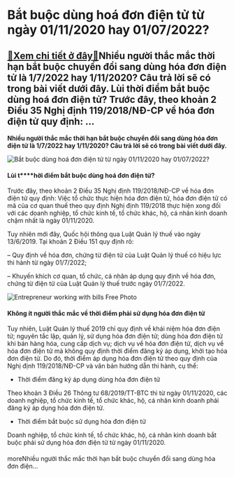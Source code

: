 Bắt buộc dùng hoá đơn điện tử từ ngày 01/11/2020 hay 01/07/2022?
================================================================

[:gift:Xem chi tiết ở đây:gift:](https://hddtvn.com/bat-buoc-dung-hoa-don-dien-tu-tu-ngay-01-11-2020-hay-01-07-2022/)Nhiều người thắc mắc thời hạn bắt buộc chuyển đổi sang dùng hóa đơn điện tử là 1/7/2022 hay 1/11/2020? Câu trả lời sẽ có trong bài viết dưới đây. Lùi thời điểm bắt buộc dùng hoá đơn điện tử? Trước đây, theo khoản 2 Điều 35 Nghị định 119/2018/NĐ-CP về hóa đơn điện tử quy định: …
--------------------------------------------------------------------------------------------------------------------------------------------------------------------------------------------------------------------------------------------------------------------------------------

**Nhiều người thắc mắc thời hạn bắt buộc chuyển đổi sang dùng hóa đơn điện tử là 1/7/2022 hay 1/11/2020? Câu trả lời sẽ có trong bài viết dưới đây.**


![Bắt buộc dùng hoá đơn điện tử từ ngày 01/11/2020 hay 01/07/2022? ](https://hddtvn.com/wp-content/uploads/2021/01/0_CgSg-n1sc2gKVMHY.jpg "Bắt buộc dùng hoá đơn điện tử từ ngày 01/11/2020 hay 01/07/2022? ")


#### **Lùi t****hời điểm bắt buộc dùng hoá đơn điện tử?**


Trước đây, theo khoản 2 Điều 35 Nghị định 119/2018/NĐ-CP về hóa đơn điện tử quy định: Việc tổ chức thực hiện hóa đơn điện tử, hóa đơn điện tử có mã của cơ quan thuế theo quy định Nghị định 119/2018 thực hiện xong đối với các doanh nghiệp, tổ chức kinh tế, tổ chức khác, hộ, cá nhân kinh doanh chậm nhất là ngày 01/11/2020.


Tuy nhiên mới đây, Quốc hội thông qua Luật Quản lý thuế vào ngày 13/6/2019. Tại khoản 2 Điều 151 quy định rõ:


– Quy định về hóa đơn, chứng từ điện tử của Luật Quản lý thuế có hiệu lực thi hành từ ngày 01/7/2022;


– Khuyến khích cơ quan, tổ chức, cá nhân áp dụng quy định về hóa đơn, chứng từ điện tử của Luật Quản lý thuế trước ngày 01/7/2022.


![Entrepreneur working with bills Free Photo](https://hddtvn.com/wp-content/uploads/2021/01/entrepreneur-working-with-bills_1098-20001.jpg)


#### **Không ít người thắc mắc về thời điểm phải sử dụng hóa đơn điện tử**


Tuy nhiên, Luật Quản lý thuế 2019 chỉ quy định về khái niệm hóa đơn điện tử; nguyên tắc lập, quản lý, sử dụng hóa đơn điện tử; dùng hóa đơn điện tử khi bán hàng hóa, cung cấp dịch vụ; dịch vụ về hóa đơn điện tử, dịch vụ về hóa đơn điện tử mà không quy định thời điểm đăng ký áp dụng, khởi tạo hóa đơn điện tử. Do đó, thời điểm áp dụng hóa đơn điện tử theo quy định của Nghị định 119/2018/NĐ-CP và văn bản hướng dẫn thi hành, cụ thể:


* Thời điểm đăng ký áp dụng dùng hóa đơn điện tử


Theo khoản 3 Điều 26 Thông tư 68/2019/TT-BTC thì từ ngày 01/11/2020, các doanh nghiệp, tổ chức kinh tế, tổ chức khác, hộ, cá nhân kinh doanh phải đăng ký áp dụng hóa đơn điện tử.


* Thời điểm bắt buộc sử dụng hóa đơn điện tử


Doanh nghiệp, tổ chức kinh tế, tổ chức khác, hộ, cá nhân kinh doanh bắt buộc phải sử dụng hóa đơn điện tử từ ngày 01/11/2020.


#### 


moreNhiều người thắc mắc thời hạn bắt buộc chuyển đổi sang dùng hóa đơn điện…

